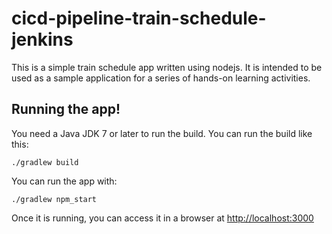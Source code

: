 # cicd-pipeline-train-schedule-jenkins

This is a simple train schedule app written using nodejs. It is intended to be used as a sample application for a series of hands-on learning activities.

## Running the app!

You need a Java JDK 7 or later to run the build. You can run the build like this:

    ./gradlew build

You can run the app with:

    ./gradlew npm_start

Once it is running, you can access it in a browser at [http://localhost:3000](http://localhost:3000)

